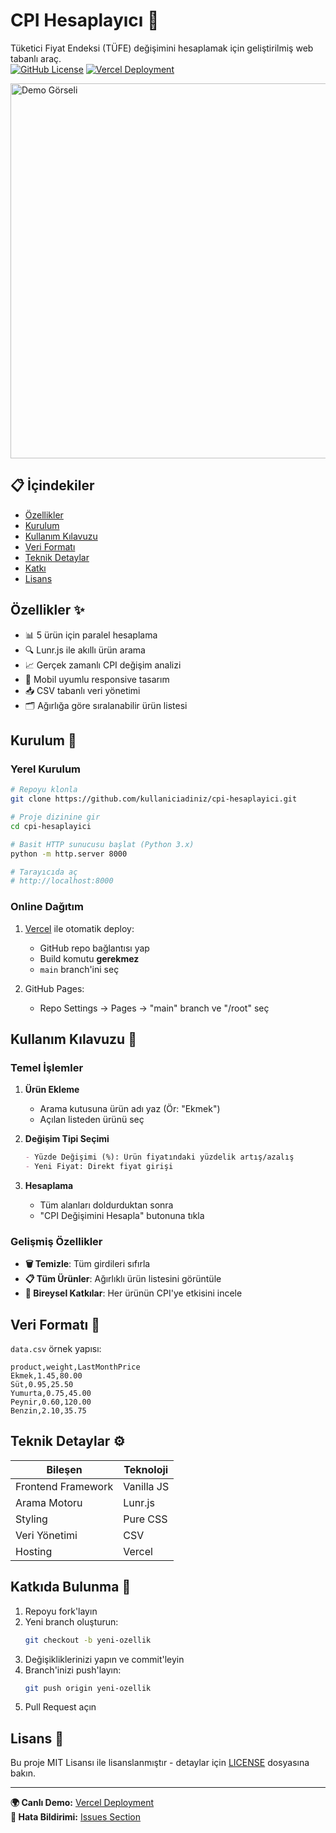 # CPI Hesaplayıcı 🧮

Tüketici Fiyat Endeksi (TÜFE) değişimini hesaplamak için geliştirilmiş web tabanlı araç.  
[![GitHub License](https://img.shields.io/github/license/kullaniciadiniz/cpi-hesaplayici)](LICENSE)
[![Vercel Deployment](https://img.shields.io/badge/Canlı%20Demo-Vercel-brightgreen)](https://cpi-hesaplayici.vercel.app)

<img src="https://i.imgur.com/3sGJZ3g.png" alt="Demo Görseli" width="600">

## 📋 İçindekiler
- [Özellikler](#özellikler-)
- [Kurulum](#kurulum-)
- [Kullanım Kılavuzu](#kullanım-kılavuzu-)
- [Veri Formatı](#veri-formatı-)
- [Teknik Detaylar](#teknik-detaylar-)
- [Katkı](#katkıda-bulunma-)
- [Lisans](#lisans-)

## Özellikler ✨
- 📊 5 ürün için paralel hesaplama
- 🔍 Lunr.js ile akıllı ürün arama
- 📈 Gerçek zamanlı CPI değişim analizi
- 📱 Mobil uyumlu responsive tasarım
- 📥 CSV tabanlı veri yönetimi
- 🗂️ Ağırlığa göre sıralanabilir ürün listesi

## Kurulum 🔧

### Yerel Kurulum
```bash
# Repoyu klonla
git clone https://github.com/kullaniciadiniz/cpi-hesaplayici.git

# Proje dizinine gir
cd cpi-hesaplayici

# Basit HTTP sunucusu başlat (Python 3.x)
python -m http.server 8000

# Tarayıcıda aç
# http://localhost:8000
```

### Online Dağıtım
1. [Vercel](https://vercel.com) ile otomatik deploy:
   - GitHub repo bağlantısı yap
   - Build komutu **gerekmez**
   - `main` branch'ini seç

2. GitHub Pages:
   - Repo Settings → Pages → "main" branch ve "/root" seç

## Kullanım Kılavuzu 📖

### Temel İşlemler
1. **Ürün Ekleme**  
   - Arama kutusuna ürün adı yaz (Ör: "Ekmek")
   - Açılan listeden ürünü seç

2. **Değişim Tipi Seçimi**  
   ```markdown
   - Yüzde Değişimi (%): Ürün fiyatındaki yüzdelik artış/azalış
   - Yeni Fiyat: Direkt fiyat girişi
   ```

3. **Hesaplama**  
   - Tüm alanları doldurduktan sonra  
   - "CPI Değişimini Hesapla" butonuna tıkla

### Gelişmiş Özellikler
- **🗑️ Temizle**: Tüm girdileri sıfırla
- **📋 Tüm Ürünler**: Ağırlıklı ürün listesini görüntüle
- **📌 Bireysel Katkılar**: Her ürünün CPI'ye etkisini incele

## Veri Formatı 📂
`data.csv` örnek yapısı:
```csv
product,weight,LastMonthPrice
Ekmek,1.45,80.00
Süt,0.95,25.50
Yumurta,0.75,45.00
Peynir,0.60,120.00
Benzin,2.10,35.75
```

## Teknik Detaylar ⚙️
| Bileşen          | Teknoloji      |
|-------------------|----------------|
| Frontend Framework| Vanilla JS     |
| Arama Motoru      | Lunr.js        |
| Styling           | Pure CSS       |
| Veri Yönetimi     | CSV            |
| Hosting           | Vercel         |

## Katkıda Bulunma 🤝
1. Repoyu fork'layın
2. Yeni branch oluşturun:
   ```bash
   git checkout -b yeni-ozellik
   ```
3. Değişikliklerinizi yapın ve commit'leyin
4. Branch'inizi push'layın:
   ```bash
   git push origin yeni-ozellik
   ```
5. Pull Request açın

## Lisans 📄
Bu proje MIT Lisansı ile lisanslanmıştır - detaylar için [LICENSE](LICENSE) dosyasına bakın.

---

**🌍 Canlı Demo:** [Vercel Deployment](https://cpi-hesaplayici.vercel.app)  
**🐛 Hata Bildirimi:** [Issues Section](https://github.com/kullaniciadiniz/cpi-hesaplayici/issues)

